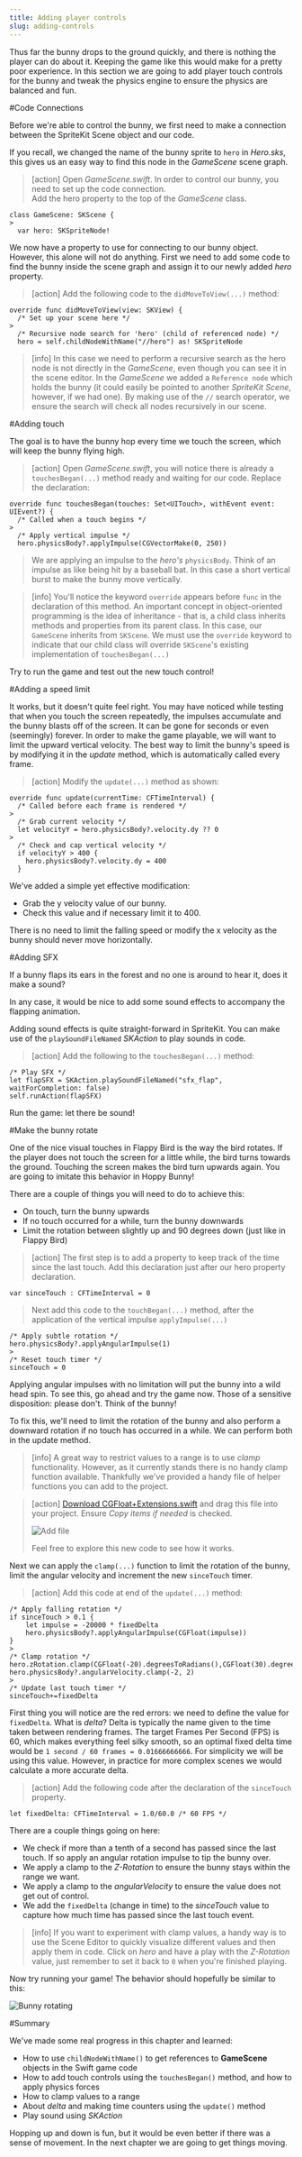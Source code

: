 ```yaml
---
title: Adding player controls
slug: adding-controls
---
```


Thus far the bunny drops to the ground quickly, and there is nothing the player can do about it. Keeping the game like this would make for a pretty poor experience. In this section we are going to add player touch controls for the bunny and tweak the physics engine to ensure the physics are balanced and fun.

#Code Connections

Before we're able to control the bunny, we first need to make a connection between the SpriteKit Scene object and our code.

If you recall, we changed the name of the bunny sprite to `hero` in *Hero.sks*, this gives us an easy way to find this node in the *GameScene* scene graph.

> [action]
> Open *GameScene.swift*. In order to control our bunny, you need to set up the code connection.  
> Add the hero property to the top of the *GameScene* class.
>
```
class GameScene: SKScene {
>
  var hero: SKSpriteNode!
```
>

We now have a property to use for connecting to our bunny object. However, this alone will not do anything. First we need to add some code to find the bunny inside the scene graph and assign it to our newly added *hero* property.

> [action]
> Add the following code to the `didMoveToView(...)` method:
>
```
override func didMoveToView(view: SKView) {
  /* Set up your scene here */
>
  /* Recursive node search for 'hero' (child of referenced node) */
  hero = self.childNodeWithName("//hero") as! SKSpriteNode
```
>

<!--  -->

> [info]
> In this case we need to perform a recursive search as the hero node is not directly in the *GameScene*, even though you can see it in the scene editor. In the *GameScene* we added a `Reference node` which holds the bunny (it could easily be pointed to another *SpriteKit Scene*, however, if we had one). By making use of the `//` search operator, we ensure the search will check all  nodes recursively in our scene.
>

#Adding touch

The goal is to have the bunny hop every time we touch the screen, which will keep the bunny flying high.

> [action]
> Open *GameScene.swift*, you will notice there is already a `touchesBegan(...)` method ready and waiting for our code.
> Replace the declaration:
>
```
override func touchesBegan(touches: Set<UITouch>, withEvent event: UIEvent?) {
  /* Called when a touch begins */
>
  /* Apply vertical impulse */
  hero.physicsBody?.applyImpulse(CGVectorMake(0, 250))
```
> We are applying an impulse to the *hero's* `physicsBody`. Think of an impulse as like being hit by a baseball bat.
> In this case a short vertical burst to make the bunny move vertically.

<!--  -->

> [info]
> You'll notice the keyword `override` appears before `func` in the declaration of this method. An important concept in object-oriented programming is the idea of inheritance - that is, a child class inherits methods and properties from its parent class.
> In this case, our `GameScene` inherits from `SKScene`. We must use the `override` keyword to indicate that our child class will override `SKScene`'s existing implementation of `touchesBegan(...)`

Try to run the game and test out the new touch control!

#Adding a speed limit

It works, but it doesn't quite feel right. You may have noticed while testing that when you touch the screen repeatedly, the impulses accumulate and the bunny blasts off of the screen. It can be gone for seconds or even (seemingly) forever.  In order to make the game playable, we will want to limit the upward vertical velocity. The best way to limit the bunny's speed is by modifying it in the *update* method, which is automatically called every frame.

> [action]
> Modify the `update(...)` method as shown:
>
```
override func update(currentTime: CFTimeInterval) {
  /* Called before each frame is rendered */
>
  /* Grab current velocity */
  let velocityY = hero.physicsBody?.velocity.dy ?? 0
>
  /* Check and cap vertical velocity */
  if velocityY > 400 {
    hero.physicsBody?.velocity.dy = 400
  }
```
>

We've added a simple yet effective modification:

- Grab the y velocity value of our bunny.
- Check this value and if necessary limit it to 400.

There is no need to limit the falling speed or modify the x velocity as the bunny should never move horizontally.

#Adding SFX

If a bunny flaps its ears in the forest and no one is around to hear it, does it make a sound?

In any case, it would be nice to add some sound effects to accompany the flapping animation.

Adding sound effects is quite straight-forward in SpriteKit. You can make use of the `playSoundFileNamed` *SKAction* to play sounds in code.

> [action]
> Add the following to the `touchesBegan(...)` method:
>
```
/* Play SFX */
let flapSFX = SKAction.playSoundFileNamed("sfx_flap", waitForCompletion: false)
self.runAction(flapSFX)
```
>

Run the game: let there be sound!

#Make the bunny rotate

One of the nice visual touches in Flappy Bird is the way the bird rotates. If the player does not touch the screen for a little while, the bird turns towards the ground. Touching the screen makes the bird turn upwards again. You are going to imitate this behavior in Hoppy Bunny!

There are a couple of things you will need to do to achieve this:

- On touch, turn the bunny upwards
- If no touch occurred for a while, turn the bunny downwards
- Limit the rotation between slightly up and 90 degrees down (just like in Flappy Bird)

> [action]
> The first step is to add a property to keep track of the time since the last touch. Add this declaration just after our hero property declaration.
>
```
var sinceTouch : CFTimeInterval = 0
```
>
> Next add this code to the `touchBegan(...)` method, after the application of the vertical impulse `applyImpulse(...)`
>
```
/* Apply subtle rotation */
hero.physicsBody?.applyAngularImpulse(1)
>
/* Reset touch timer */
sinceTouch = 0
```

Applying angular impulses with no limitation will put the bunny into a wild head spin. To see this, go ahead and try the game now. Those of a sensitive disposition: please don't. Think of the bunny!

To fix this, we'll need to limit the rotation of the bunny and also perform a downward rotation if no touch has occurred in a while. We can perform both in the update method.

> [info]
> A great way to restrict values to a range is to use *clamp* functionality.  However, as it currently stands there is no handy clamp function available. Thankfully we've provided a handy file of helper functions you can add to the project.

<!--  -->

> [action]
> [Download CGFloat+Extensions.swift](https://github.com/MakeSchool-Tutorials/Hoppy-Bunny-SpriteKit-Swift/raw/master/CGFloat%2BExtensions.swift) and drag this file into your project.
> Ensure *Copy items if needed* is checked.
>
> ![Add file](../Tutorial-Images/xcode_add_file.png)
>
> Feel free to explore this new code to see how it works.
>

Next we can apply the `clamp(...)` function to limit the rotation of the bunny, limit the angular velocity and increment the new `sinceTouch` timer.

> [action]
> Add this code at end of the `update(...)` method:
>
```
/* Apply falling rotation */
if sinceTouch > 0.1 {
    let impulse = -20000 * fixedDelta
    hero.physicsBody?.applyAngularImpulse(CGFloat(impulse))
}
>
/* Clamp rotation */
hero.zRotation.clamp(CGFloat(-20).degreesToRadians(),CGFloat(30).degreesToRadians())
hero.physicsBody?.angularVelocity.clamp(-2, 2)
>
/* Update last touch timer */
sinceTouch+=fixedDelta
```
>

First thing you will notice are the red errors: we need to define the value for `fixedDelta`. What is *delta*? Delta is typically the name given to the time taken between rendering frames. The target Frames Per Second (FPS) is 60, which makes everything feel silky smooth, so an optimal fixed delta time would be `1 second / 60 frames = 0.01666666666`. For simplicity we will be using this value. However, in practice for more complex scenes we would calculate a more accurate delta.

> [action]
> Add the following code after the declaration of the `sinceTouch` property.
>
```
let fixedDelta: CFTimeInterval = 1.0/60.0 /* 60 FPS */
```
>

There are a couple things going on here:

- We check if more than a tenth of a second has passed since the last touch. If so apply an angular rotation impulse to tip the bunny over.
- We apply a clamp to the *Z-Rotation* to ensure the bunny stays within the range we want.
- We apply a clamp to the *angularVelocity* to ensure the value does not get out of control.
- We add the `fixedDelta` (change in time) to the *sinceTouch* value to capture how much time has passed since the last touch event.

> [info]
> If you want to experiment with clamp values, a handy way is to use the Scene Editor to quickly visualize different values and then apply them in code. Click on *hero* and have a play with the *Z-Rotation* value, just remember to set it back to `0` when you're finished playing.

Now try running your game! The behavior should hopefully be similar to this:

![Bunny rotating](../Tutorial-Images/simulator_bunnyRotation.gif)

#Summary

We've made some real progress in this chapter and learned:

- How to use `childNodeWithName()` to get references to **GameScene** objects in the Swift game code
- How to add touch controls using the `touchesBegan()` method, and how to apply physics forces
- How to clamp values to a range
- About *delta* and making time counters using the `update()` method
- Play sound using *SKAction*

Hopping up and down is fun, but it would be even better if there was a sense of movement. In the next chapter we are going to get things moving.
